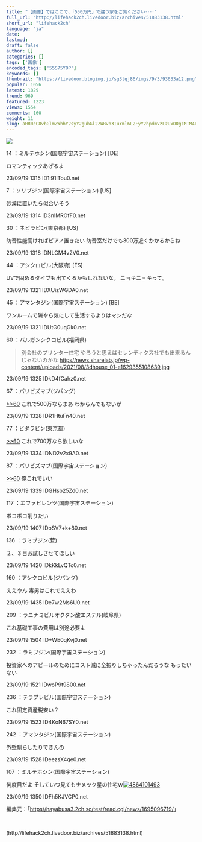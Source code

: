 ```yaml
---
title: "【画像】ではここで、「550万円」で建つ家をご覧ください‥‥"
full_url: "http://lifehack2ch.livedoor.biz/archives/51883138.html"
short_url: "lifehack2ch"
language: "ja"
date: 
lastmod: 
draft: false
author: []
categories: []
tags: ['画像']
encoded_tags: ['55S75YOP']
keywords: []
thumbnail: "https://livedoor.blogimg.jp/sg3lqj86/imgs/9/3/93633a12.png"
popular: 1056
latest: 1829
trend: 969
featured: 1223
views: 1554
comments: 160
weight: 11
slug: aHR0cC8vbGlmZWhhY2syY2gubGl2ZWRvb3IuYml6L2FyY2hpdmVzLzUxODgzMTM4Lmh0bWw=
---
```


![](https://livedoor.blogimg.jp/sg3lqj86/imgs/9/3/93633a12.png)

<div><p class='t_name'>14 ：ミルテホシン(国際宇宙ステーション) [DE]</p> <p class='r2'>ロマンティックあげるよ </p><p>23/09/19 1315 ID1i91lTou0.net</p> <p class='t_name'>7 ：ソリブジン(国際宇宙ステーション) [US]</p> <p class='r4'>砂漠に置いたら似合いそう </p><p>23/09/19 1314 ID3nIMROfF0.net</p> <p class='t_name'>30 ：ネビラピン(東京都) [US]</p> <p class='r4'>防音性能高ければピアノ置きたい 防音室だけでも300万近くかかるからね </p><p>23/09/19 1318 IDNLGM4v2V0.net</p> <p class='t_name'>44 ：アシクロビル(大阪府) [ES]</p> <p class='r4'>UVで固めるタイプも出てくるかもしれないな。 ニョキニョキって。 </p><p>23/09/19 1321 IDXUizWGDA0.net</p> <p class='t_name'>45 ：アマンタジン(国際宇宙ステーション) [BE]</p> <p class='r4'>ワンルームで隣やら気にして生活するよりはマシだな </p><p>23/09/19 1321 IDUtG0uqGk0.net</p> <p class='t_name'>60 ：バルガンシクロビル(福岡県) </p> <blockquote class='AAA'>別会社のプリンター住宅 やろうと思えばセレンディクス社でも出来るんじゃないのかな <a href='https//news.sharelab.jp/wp-content/uploads/2021/08/3dhouse_01-e1629355108639.jpg' target='_blank'>https//news.sharelab.jp/wp-content/uploads/2021/08/3dhouse_01-e1629355108639.jpg</a> </blockquote><p>23/09/19 1325 IDkD4fCahz0.net</p> <p class='t_name_res'>67 ：パリビズマブ(ジパング) </p> <p class='r4'><a href='#res_60'>>>60</a> これで500万ならまあ わからんでもないが </p><p>23/09/19 1328 IDR1HtuFn40.net</p> <p class='t_name_res'>77 ：ビダラビン(東京都) </p> <p class='r4'><a href='#res_60'>>>60</a> これで700万なら欲しいな </p><p>23/09/19 1334 IDND2v2x9A0.net</p> <p class='t_name_res'>87 ：パリビズマブ(国際宇宙ステーション) </p> <p class='r4'><a href='#res_60'>>>60</a> 俺これでいい </p><p>23/09/19 1339 IDGHsb25Zd0.net</p> <p class='t_name'>117 ：エファビレンツ(国際宇宙ステーション) </p> <p class='r4'>ボコボコ削りたい </p><p>23/09/19 1407 IDoSV7+k+80.net</p> <p class='t_name'>136 ：ラミブジン(茸) </p> <p class='r4'>２、３日お試しさせてほしい </p><p>23/09/19 1420 IDkKkLvQTc0.net</p> <p class='t_name'>160 ：アシクロビル(ジパング) </p> <p class='r4'>ええやん 毒男はこれでええわ </p><p>23/09/19 1435 IDe7w2Ms6U0.net</p> <p class='t_name'>209 ：ラニナミビルオクタン酸エステル(岐阜県) </p> <p class='r4'>これ基礎工事の費用は別途必要よ </p><p>23/09/19 1504 ID+WE0qKvj0.net</p> <p class='t_name'>232 ：ラミブジン(国際宇宙ステーション) </p> <p class='r4'>投資家へのアピールのためにコスト減に全振りしちゃったんだろうな もったいない </p><p>23/09/19 1521 IDwoP9t9800.net</p> <p class='t_name'>236 ：テラプレビル(国際宇宙ステーション) </p> <p class='r4'>これ固定資産税安い？ </p><p>23/09/19 1523 ID4KoN67SY0.net</p> <p class='t_name'>242 ：アマンタジン(国際宇宙ステーション) </p> <p class='r4'>外壁馴らしたりできんの </p><p>23/09/19 1528 IDeezsX4qe0.net</p> <p class='t_name'>107 ：ミルテホシン(国際宇宙ステーション) </p> <p class='r2'>何度目だよ そしていつ見てもナメック星の住宅ｗ<a href='https//www.amazon.co.jp/dp/4864101493/?tag=nishiky24-22' target='_blank'><img src='https//m.media-amazon.com/images/I/41u5JOCh7aL._SL500_.jpg' alt='4864101493' border='0'></a> </p><p>23/09/19 1350 IDFh5KJVCP0.net</p> <p class='p_url'>編集元：「<a href='https//hayabusa3.2ch.sc/test/read.cgi/news/1695096719/' target='_blank'>https//hayabusa3.2ch.sc/test/read.cgi/news/1695096719/</a>」</p> <br clear='all'></div>

(http//lifehack2ch.livedoor.biz/archives/51883138.html)
